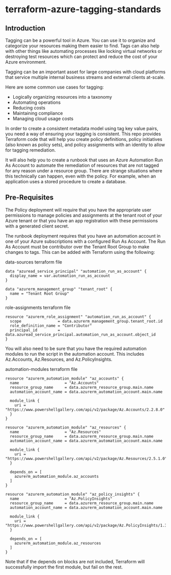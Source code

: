 # terraform-azure-tagging-standards

## Introduction
Tagging can be a powerful tool in Azure.  You can use it to organize and categorize your resources making them easier to find.  Tags can also help with other things like automating processes like locking virtual networks or destroying test resources which can protect and reduce the cost of your Azure environment.

Tagging can be an important asset for large companies with cloud platforms that service multiple internal business streams and external clients at-scale.

Here are some common use cases for tagging:

* Logically organizing resources into a taxonomy
* Automating operations
* Reducing costs
* Maintaining compliance
* Managing cloud usage costs

In order to create a consistent metadata model using tag key value pairs, you need a way of ensuring your tagging is consistent.  This repo provides Terraform code that will help you create policy definitions, policy initiatives (also known as policy sets), and policy assignments with an identity to allow for tagging remediation.

It will also help you to create a runbook that uses an Azure Automation Run As Account to automate the remediation of resources that are not tagged for any reason under a resource group.  There are strange situations where this technically can happen, even with the policy.  For example, when an application uses a stored procedure to create a database.

## Pre-Requisites

The Policy deployment will require that you have the appropriate user permissions to manage policies and assignments at the tenant root of your Azure tenant or that you have an app registration with these permissions with a generated client secret.

The runbook deployment requires that you have an automation account in one of your Azure subscriptions with a configured Run As Account.  The Run As Account must be contributor over the Tenant Root Group to make changes to tags.  This can be added with Terraform using the following:

data-sources terraform file
```
data "azuread_service_principal" "automation_run_as_account" {
  display_name = var.automation_run_as_account
}

data "azurerm_management_group" "tenant_root" {
  name = "Tenant Root Group"
}
```

role-assignments terraform file
```
resource "azurerm_role_assignment" "automation_run_as_account" {
  scope                = data.azurerm_management_group.tenant_root.id
  role_definition_name = "Contributor"
  principal_id         = data.azuread_service_principal.automation_run_as_account.object_id
}
```

You will also need to be sure that you have the required automation modules to run the script in the automation account.  This includes Az.Accounts, Az.Resources, and Az.PolicyInsights.

automation-modules terraform file
```
resource "azurerm_automation_module" "az_accounts" {
  name                    = "Az.Accounts"
  resource_group_name     = data.azurerm_resource_group.main.name
  automation_account_name = data.azurerm_automation_account.main.name

  module_link {
    uri = "https://www.powershellgallery.com/api/v2/package/Az.Accounts/2.2.8.0"
  }
}

resource "azurerm_automation_module" "az_resources" {
  name                    = "Az.Resources"
  resource_group_name     = data.azurerm_resource_group.main.name
  automation_account_name = data.azurerm_automation_account.main.name

  module_link {
    uri = "https://www.powershellgallery.com/api/v2/package/Az.Resources/2.5.1.0"
  }

  depends_on = [
    azurerm_automation_module.az_accounts
  ]
}

resource "azurerm_automation_module" "az_policy_insights" {
  name                    = "Az.PolicyInsights"
  resource_group_name     = data.azurerm_resource_group.main.name
  automation_account_name = data.azurerm_automation_account.main.name

  module_link {
    uri = "https://www.powershellgallery.com/api/v2/package/Az.PolicyInsights/1.3.1.0"
  }

  depends_on = [
    azurerm_automation_module.az_resources
  ]
}
```

Note that if the depends on blocks are not included, Terraform will successfully import the first module, but fail on the rest.